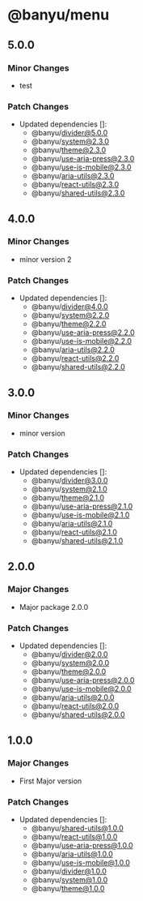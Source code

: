 # @banyu/menu

## 5.0.0

### Minor Changes

- test

### Patch Changes

- Updated dependencies []:
  - @banyu/divider@5.0.0
  - @banyu/system@2.3.0
  - @banyu/theme@2.3.0
  - @banyu/use-aria-press@2.3.0
  - @banyu/use-is-mobile@2.3.0
  - @banyu/aria-utils@2.3.0
  - @banyu/react-utils@2.3.0
  - @banyu/shared-utils@2.3.0

## 4.0.0

### Minor Changes

- minor version 2

### Patch Changes

- Updated dependencies []:
  - @banyu/divider@4.0.0
  - @banyu/system@2.2.0
  - @banyu/theme@2.2.0
  - @banyu/use-aria-press@2.2.0
  - @banyu/use-is-mobile@2.2.0
  - @banyu/aria-utils@2.2.0
  - @banyu/react-utils@2.2.0
  - @banyu/shared-utils@2.2.0

## 3.0.0

### Minor Changes

- minor version

### Patch Changes

- Updated dependencies []:
  - @banyu/divider@3.0.0
  - @banyu/system@2.1.0
  - @banyu/theme@2.1.0
  - @banyu/use-aria-press@2.1.0
  - @banyu/use-is-mobile@2.1.0
  - @banyu/aria-utils@2.1.0
  - @banyu/react-utils@2.1.0
  - @banyu/shared-utils@2.1.0

## 2.0.0

### Major Changes

- Major package 2.0.0

### Patch Changes

- Updated dependencies []:
  - @banyu/divider@2.0.0
  - @banyu/system@2.0.0
  - @banyu/theme@2.0.0
  - @banyu/use-aria-press@2.0.0
  - @banyu/use-is-mobile@2.0.0
  - @banyu/aria-utils@2.0.0
  - @banyu/react-utils@2.0.0
  - @banyu/shared-utils@2.0.0

## 1.0.0

### Major Changes

- First Major version

### Patch Changes

- Updated dependencies []:
  - @banyu/shared-utils@1.0.0
  - @banyu/react-utils@1.0.0
  - @banyu/use-aria-press@1.0.0
  - @banyu/aria-utils@1.0.0
  - @banyu/use-is-mobile@1.0.0
  - @banyu/divider@1.0.0
  - @banyu/system@1.0.0
  - @banyu/theme@1.0.0

